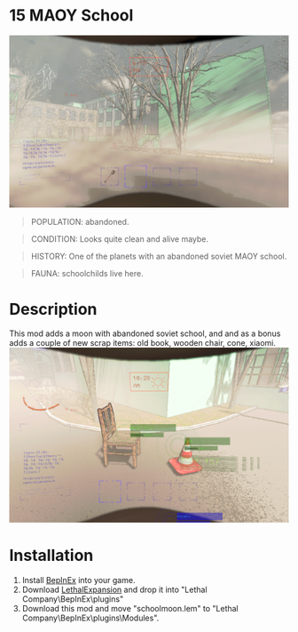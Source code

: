 # 15 MAOY School
![Screenshot_1](https://raw.githubusercontent.com/RazrabGit/MAOYSchoolMod/main/Screenshots/Screenshot_1.png "Screenshot_1")  

>POPULATION: abandoned.

>CONDITION: Looks quite clean and alive maybe.

>HISTORY: One of the planets with an abandoned soviet MAOY school.

>FAUNA: schoolchilds live here.

# Description
This mod adds a moon with abandoned soviet school, and and as a bonus adds a couple of new scrap items: old book, wooden chair, cone, xiaomi.
![Screenshot_6](https://raw.githubusercontent.com/RazrabGit/MAOYSchoolMod/main/Screenshots/Screenshot_6.png "Screenshot_6") 

# Installation
1. Install [BepInEx](https://thunderstore.io/c/lethal-company/p/BepInEx/BepInExPack/) into your game. 
2. Download [LethalExpansion](https://thunderstore.io/c/lethal-company/p/HolographicWings/LethalExpansion/) and drop it into "Lethal Company\BepInEx\plugins\" 
3. Download this mod and move "schoolmoon.lem" to "Lethal Company\\BepInEx\\plugins\\Modules\".

